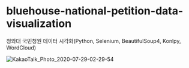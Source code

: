 # bluehouse-national-petition-data-visualization
청와대 국민청원 데이터 시각화(Python, Selenium, BeautifulSoup4, Konlpy, WordCloud)

![KakaoTalk_Photo_2020-07-29-02-29-54](https://user-images.githubusercontent.com/53788601/88700286-6ffbac00-d143-11ea-8298-8413d775f718.png)
